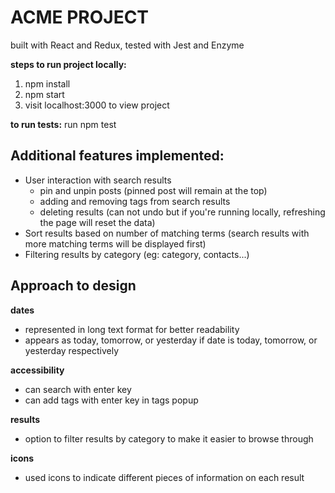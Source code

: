 

# ACME PROJECT
built with React and Redux, tested with Jest and Enzyme

**steps to run project locally:**
1. npm install
2. npm start
3. visit localhost:3000 to view project

**to run tests:**
run npm test

## Additional features implemented:
 * User interaction with search results 
     * pin and unpin posts (pinned post will remain at the top)
     * adding and removing tags from search results
     * deleting results (can not undo but if you're running locally, refreshing the page will reset the data)
 * Sort results based on number of matching terms (search results with more matching terms will be displayed first) 
 * Filtering results by category (eg: category, contacts...)
 
## Approach to design
**dates** 
 * represented in long text format for better readability 
 * appears as today, tomorrow, or yesterday if date is today, tomorrow, or yesterday respectively
 
**accessibility**
 * can search with enter key
 * can add tags with enter key in tags popup
 
**results**
 * option to filter results by category to make it easier to browse through
 
**icons**
 * used icons to indicate different pieces of information on each result

